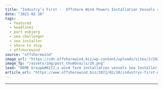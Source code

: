 ```yaml
---
title: "Industry’s First -  Offshore Wind Powers Installation Vessels at Port Esbjerg"
date: "2021-02-10"
tags: 
  - featured
  - headlines
  - port esbjerg
  - sea challenger
  - sea installer
  - shore to ship
  - offshorewind
source: "offshorewind"
image_url: "https://cdn.offshorewind.biz/wp-content/uploads/sites/2/2021/02/10092003/Offshore-Wind-Powers-Installation-Jack-Ups-at-Port-Esbjerg.png"
image_fp: "/assets/img/post_thumbnails/26.png"
lead: "DEME Group&#8217;s wind farm installation vessels Sea Installer and Sea Challenger have connected to"
article_url: "https://www.offshorewind.biz/2021/02/10/industrys-first-offshore-wind-powers-installation-vessels-at-port-esbjerg/"
---
```


---
